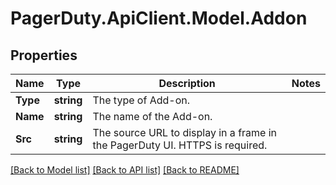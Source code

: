 # PagerDuty.ApiClient.Model.Addon
## Properties

Name | Type | Description | Notes
------------ | ------------- | ------------- | -------------
**Type** | **string** | The type of Add-on. | 
**Name** | **string** | The name of the Add-on. | 
**Src** | **string** | The source URL to display in a frame in the PagerDuty UI. HTTPS is required. | 

[[Back to Model list]](../README.md#documentation-for-models) [[Back to API list]](../README.md#documentation-for-api-endpoints) [[Back to README]](../README.md)

